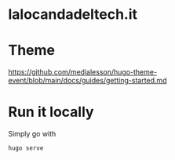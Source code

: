 # lalocandadeltech.it

# Theme
https://github.com/medialesson/hugo-theme-event/blob/main/docs/guides/getting-started.md

# Run it locally

Simply go with 

`hugo serve`